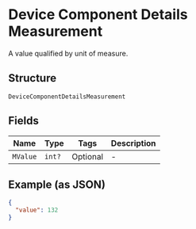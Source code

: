 
# Device Component Details Measurement

A value qualified by unit of measure.

## Structure

`DeviceComponentDetailsMeasurement`

## Fields

| Name | Type | Tags | Description |
|  --- | --- | --- | --- |
| `MValue` | `int?` | Optional | - |

## Example (as JSON)

```json
{
  "value": 132
}
```

